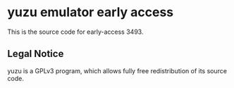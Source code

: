 yuzu emulator early access
=============

This is the source code for early-access 3493.

## Legal Notice

yuzu is a GPLv3 program, which allows fully free redistribution of its source code.